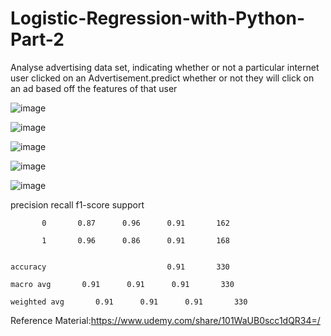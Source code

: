 # Logistic-Regression-with-Python-Part-2


Analyse advertising data set, indicating whether or not a particular internet user clicked on an Advertisement.predict whether or not they will click on an ad based off the features of that user



![image](https://user-images.githubusercontent.com/48589838/77819233-3cf6cc80-70ff-11ea-8da3-b3e41dbe2b79.png)


![image](https://user-images.githubusercontent.com/48589838/77819235-3ff1bd00-70ff-11ea-945c-0ca35e451214.png)


![image](https://user-images.githubusercontent.com/48589838/77819237-42ecad80-70ff-11ea-96ed-54d708a4e7a3.png)


![image](https://user-images.githubusercontent.com/48589838/77819240-45e79e00-70ff-11ea-8946-645ad113a8a4.png)


![image](https://user-images.githubusercontent.com/48589838/77819241-497b2500-70ff-11ea-92c1-26a77c4a5a28.png)


 precision    recall  f1-score   support

           0       0.87      0.96      0.91       162
           
           1       0.96      0.86      0.91       168


    accuracy                           0.91       330

    macro avg       0.91      0.91      0.91       330

    weighted avg       0.91      0.91      0.91       330


Reference Material:https://www.udemy.com/share/101WaUB0scc1dQR34=/
